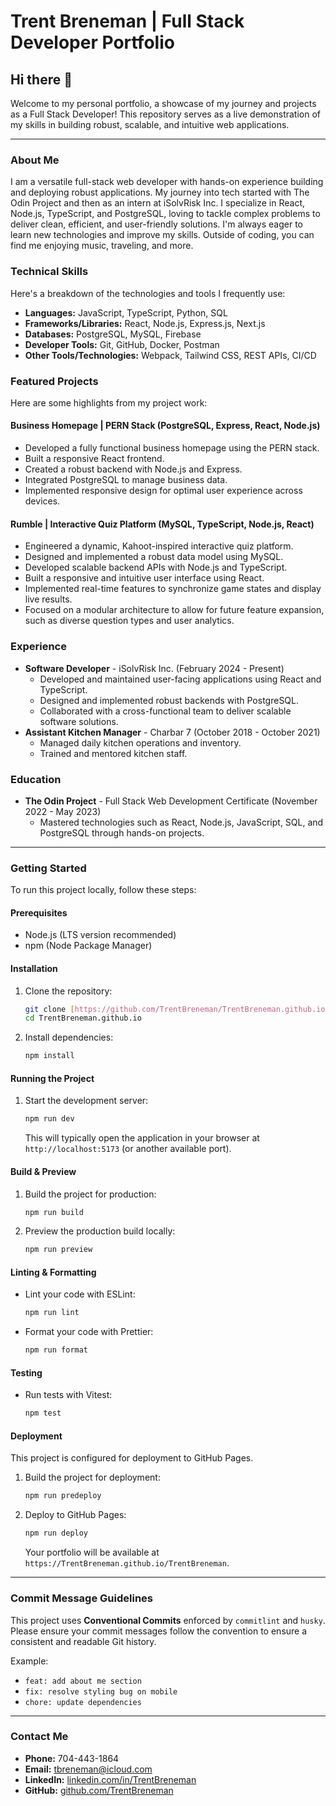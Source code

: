 # Trent Breneman | Full Stack Developer Portfolio

## Hi there 👋

Welcome to my personal portfolio, a showcase of my journey and projects as a Full Stack Developer! This repository serves as a live demonstration of my skills in building robust, scalable, and intuitive web applications.

---

### About Me

I am a versatile full-stack web developer with hands-on experience building and deploying robust applications. My journey into tech started with The Odin Project and then as an intern at iSolvRisk Inc. I specialize in React, Node.js, TypeScript, and PostgreSQL, loving to tackle complex problems to deliver clean, efficient, and user-friendly solutions. I'm always eager to learn new technologies and improve my skills. Outside of coding, you can find me enjoying music, traveling, and more.

### Technical Skills

Here's a breakdown of the technologies and tools I frequently use:
* **Languages:** JavaScript, TypeScript, Python, SQL
* **Frameworks/Libraries:** React, Node.js, Express.js, Next.js
* **Databases:** PostgreSQL, MySQL, Firebase
* **Developer Tools:** Git, GitHub, Docker, Postman
* **Other Tools/Technologies:** Webpack, Tailwind CSS, REST APIs, CI/CD

### Featured Projects

Here are some highlights from my project work:

#### Business Homepage | PERN Stack (PostgreSQL, Express, React, Node.js)
* Developed a fully functional business homepage using the PERN stack.
* Built a responsive React frontend.
* Created a robust backend with Node.js and Express.
* Integrated PostgreSQL to manage business data.
* Implemented responsive design for optimal user experience across devices.

#### Rumble | Interactive Quiz Platform (MySQL, TypeScript, Node.js, React)
* Engineered a dynamic, Kahoot-inspired interactive quiz platform.
* Designed and implemented a robust data model using MySQL.
* Developed scalable backend APIs with Node.js and TypeScript.
* Built a responsive and intuitive user interface using React.
* Implemented real-time features to synchronize game states and display live results.
* Focused on a modular architecture to allow for future feature expansion, such as diverse question types and user analytics.

### Experience

* **Software Developer** - iSolvRisk Inc. (February 2024 - Present)
    * Developed and maintained user-facing applications using React and TypeScript.
    * Designed and implemented robust backends with PostgreSQL.
    * Collaborated with a cross-functional team to deliver scalable software solutions.
* **Assistant Kitchen Manager** - Charbar 7 (October 2018 - October 2021)
    * Managed daily kitchen operations and inventory.
    * Trained and mentored kitchen staff.

### Education

* **The Odin Project** - Full Stack Web Development Certificate (November 2022 - May 2023)
    * Mastered technologies such as React, Node.js, JavaScript, SQL, and PostgreSQL through hands-on projects.

---

### Getting Started

To run this project locally, follow these steps:

#### Prerequisites

* Node.js (LTS version recommended)
* npm (Node Package Manager)

#### Installation

1.  Clone the repository:
    ```bash
    git clone [https://github.com/TrentBreneman/TrentBreneman.github.io.git](https://github.com/TrentBreneman/TrentBreneman.github.io.git)
    cd TrentBreneman.github.io
    ```
2.  Install dependencies:
    ```bash
    npm install
    ```

#### Running the Project

1.  Start the development server:
    ```bash
    npm run dev
    ```
    This will typically open the application in your browser at `http://localhost:5173` (or another available port).

#### Build & Preview

1.  Build the project for production:
    ```bash
    npm run build
    ```
2.  Preview the production build locally:
    ```bash
    npm run preview
    ```

#### Linting & Formatting

* Lint your code with ESLint:
    ```bash
    npm run lint
    ```
* Format your code with Prettier:
    ```bash
    npm run format
    ```

#### Testing

* Run tests with Vitest:
    ```bash
    npm test
    ```

#### Deployment

This project is configured for deployment to GitHub Pages.

1.  Build the project for deployment:
    ```bash
    npm run predeploy
    ```
2.  Deploy to GitHub Pages:
    ```bash
    npm run deploy
    ```
    Your portfolio will be available at `https://TrentBreneman.github.io/TrentBreneman`.

---

### Commit Message Guidelines

This project uses **Conventional Commits** enforced by `commitlint` and `husky`. Please ensure your commit messages follow the convention to ensure a consistent and readable Git history.

Example:
* `feat: add about me section`
* `fix: resolve styling bug on mobile`
* `chore: update dependencies`

---

### Contact Me

* **Phone:** 704-443-1864
* **Email:** tbreneman@icloud.com
* **LinkedIn:** [linkedin.com/in/TrentBreneman](https://linkedin.com/in/TrentBreneman)
* **GitHub:** [github.com/TrentBreneman](https://github.com/TrentBreneman)